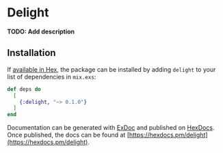 # Delight

**TODO: Add description**

## Installation

If [available in Hex](https://hex.pm/docs/publish), the package can be installed
by adding `delight` to your list of dependencies in `mix.exs`:

```elixir
def deps do
  [
    {:delight, "~> 0.1.0"}
  ]
end
```

Documentation can be generated with [ExDoc](https://github.com/elixir-lang/ex_doc)
and published on [HexDocs](https://hexdocs.pm). Once published, the docs can
be found at [https://hexdocs.pm/delight](https://hexdocs.pm/delight).

